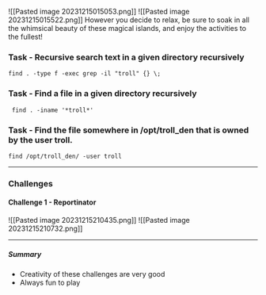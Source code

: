 
![[Pasted image 20231215015053.png]]
![[Pasted image 20231215015522.png]]
However you decide to relax, be sure to soak in all the whimsical beauty of these magical islands, and enjoy the activities to the fullest!

### Task - Recursive search text in a given directory recursively
```
find . -type f -exec grep -il "troll" {} \;
```
### Task - Find a file in a given directory recursively
```
 find . -iname '*troll*'
```

### Task - Find the file somewhere in /opt/troll_den that is owned by the user troll.
```
find /opt/troll_den/ -user troll
```

------
### Challenges
#### Challenge 1 - Reportinator
![[Pasted image 20231215210435.png]]
![[Pasted image 20231215210732.png]]










---
##### Summary
- Creativity of these challenges are very good
- Always fun to play 